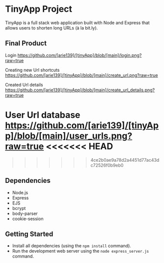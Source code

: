 # TinyApp Project

TinyApp is a full stack web application built with Node and Express that allows users to shorten long URLs (à la bit.ly).

## Final Product
Login
https://github.com/[arie139]/[tinyApp]/blob/[main]/login.png?raw=true

Creating new Url shortcuts
https://github.com/[arie139]/[tinyApp]/blob/[main]/create_url.png?raw=true

Created Url details
https://github.com/[arie139]/[tinyApp]/blob/[main]/create_url_details.png?raw=true

User Url database
https://github.com/[arie139]/[tinyApp]/blob/[main]/user_urls.png?raw=true
<<<<<<< HEAD
=======


>>>>>>> 4ce2b0ae9a78d2a4451d77ac43dc72526f0b9eb0



## Dependencies

- Node.js
- Express
- EJS
- bcrypt
- body-parser
- cookie-session

## Getting Started

- Install all dependencies (using the `npm install` command).
- Run the development web server using the `node express_server.js` command.
